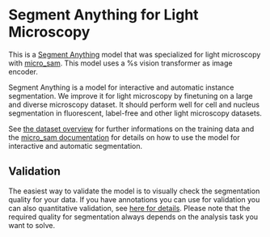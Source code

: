 # Segment Anything for Light Microscopy

This is a [Segment Anything](https://segment-anything.com/) model that was specialized for light microscopy with [micro_sam](https://github.com/computational-cell-analytics/micro-sam).
This model uses a %s vision transformer as image encoder.

Segment Anything is a model for interactive and automatic instance segmentation.
We improve it for light microscopy by finetuning on a large and diverse microscopy dataset.
It should perform well for cell and nucleus segmentation in fluorescent, label-free and other light microscopy datasets.

See [the dataset overview](https://github.com/computational-cell-analytics/micro-sam/blob/master/doc/datasets/lm_v%i.md) for further informations on the training data and the [micro_sam documentation](https://computational-cell-analytics.github.io/micro-sam/micro_sam.html) for details on how to use the model for interactive and automatic segmentation.


## Validation

The easiest way to validate the model is to visually check the segmentation quality for your data.
If you have annotations you can use for validation you can also quantitative validation, see [here for details](https://computational-cell-analytics.github.io/micro-sam/micro_sam.html#9-how-can-i-evaluate-a-model-i-have-finetuned).
Please note that the required quality for segmentation always depends on the analysis task you want to solve.
